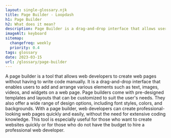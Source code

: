 ```yaml
--- 
layout: single-glossary.njk
title: Page Builder - Loopdash
h1: Page Builder
h2: What does it mean?
description: Page Builder is a drag-and-drop interface that allows users to easily create and customize complex page layouts in WordPress without the need for coding.
imageAlt: keyboard
sitemap:
  changefreq: weekly
  priority: 0.4
tags: glossary
date: 2023-03-15
url: /glossary/page-builder
---
```


A page builder is a tool that allows web developers to create web pages without having to write code manually. It is a drag-and-drop interface that enables users to add and arrange various elements such as text, images, videos, and widgets on a web page. Page builders come with pre-designed templates and layouts that can be customized to suit the user's needs. They also offer a wide range of design options, including font styles, colors, and backgrounds. With a page builder, web developers can create professional-looking web pages quickly and easily, without the need for extensive coding knowledge. This tool is especially useful for those who want to create websites quickly or for those who do not have the budget to hire a professional web developer.
